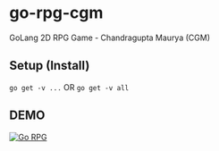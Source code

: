 # go-rpg-cgm
GoLang 2D RPG Game - Chandragupta Maurya (CGM)


## Setup (Install)
`go get -v ...`
OR
`go get -v all`

## DEMO
[![Go RPG](https://img.youtube.com/vi/XBQ6jMGGk_Y/0.jpg)](https://www.youtube.com/watch?v=XBQ6jMGGk_Y)
